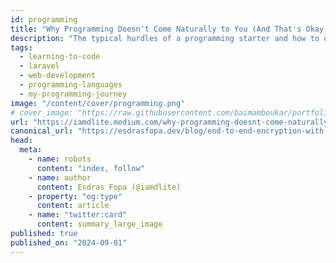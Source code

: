 ```yaml
---
id: programming
title: "Why Programming Doesn't Come Naturally to You (And That's Okay!)"
description: "The typical hurdles of a programming starter and how to overcome them"
tags:
  - learning-to-code
  - laravel
  - web-development
  - programming-languages
  - my-programming-journey
image: "/content/cover/programming.png"
# cover_image: "https://raw.githubusercontent.com/baimamboukar/portfolio/main/public/content/cover/nuxt-content-with-remote-markdown.png"
url: "https://iamdlite.medium.com/why-programming-doesnt-come-naturally-to-you-and-that-s-okay-f43572098c7?source=rss-aed050ec8ab5------2"
canonical_url: "https://esdrasfopa.dev/blog/end-to-end-encryption-with-tox"
head:
  meta:
    - name: robots
      content: "index, follow"
    - name: author
      content: Esdras Fopa (@iamdlite)
    - property: "og:type"
      content: article
    - name: "twitter:card"
      content: summary_large_image
published: true
published_on: "2024-09-01"
---
```

